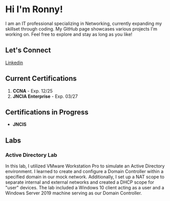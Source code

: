 # Hi I'm Ronny!

I am an IT professional specializing in Networking, currently expanding my skillset through coding. My GitHub page showcases various projects I'm working on. Feel free to explore and stay as long as you like!


## Let's Connect
[Linkedin](https://www.linkedin.com/in/ronny-susanto68/)


## Current Certifications
1. **CCNA** - Exp. 12/25
2. **JNCIA Enterprise** - Exp. 03/27

## Certifications in Progress
- **JNCIS**

## Labs
### Active Directory Lab
In this lab, I utilized VMware Workstation Pro to simulate an Active Directory environment. I learned to create and configure a Domain Controller within a specified domain in our mock network. Additionally, I set up a NAT scope to separate internal and external networks and created a DHCP scope for "user" devices. The lab included a Windows 10 client acting as a user and a Windows Server 2019 machine serving as our Domain Controller.
